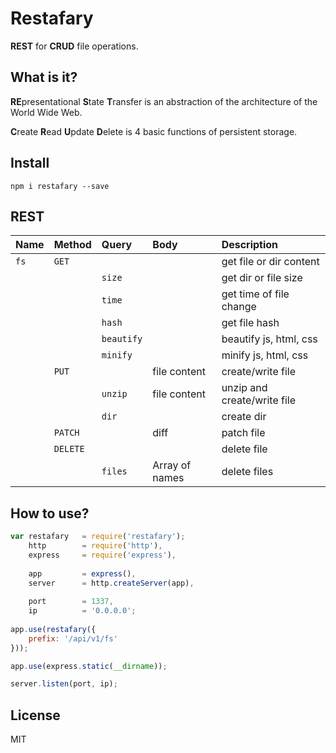 # Restafary

**REST** for **CRUD** file operations.

## What is it?

**RE**presentational **S**tate **T**ransfer is an abstraction of the architecture of the World Wide Web.

**C**reate **R**ead **U**pdate **D**elete is 4 basic functions of persistent storage.

## Install

`npm i restafary --save`

## REST

|Name         |Method   |Query          |Body               |Description                    |
|:------------|:--------|:--------------|:------------------|:------------------------------|
|`fs`         |`GET`    |               |                   |get file or dir content        |
|             |         |`size`         |                   |get dir or file size           |
|             |         |`time`         |                   |get time of file change        |
|             |         |`hash`         |                   |get file hash                  |
|             |         |`beautify`     |                   |beautify js, html, css         |
|             |         |`minify`       |                   |minify js, html, css           |
|             |`PUT`    |               |file content       |create/write file              |
|             |         | `unzip`       |file content       |unzip and create/write file    |
|             |         | `dir`         |                   |create dir                     |
|             |`PATCH`  |               |diff               |patch file                     |
|             |`DELETE` |               |                   |delete file                    |
|             |         |`files`        |Array of names     |delete files                   |

## How to use?

```js
var restafary   = require('restafary');
    http        = require('http'),
    express     = require('express'),
    
    app         = express(),
    server      = http.createServer(app),
    
    port        = 1337,
    ip          = '0.0.0.0';
    
app.use(restafary({
    prefix: '/api/v1/fs'
}));

app.use(express.static(__dirname));

server.listen(port, ip);
```

## License

MIT
